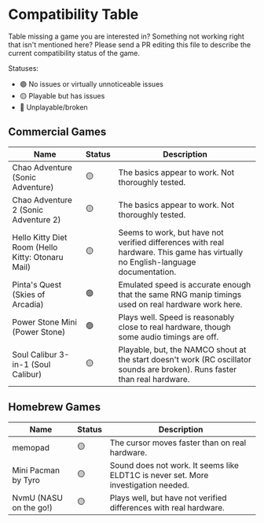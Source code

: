 # Compatibility Table

Table missing a game you are interested in? Something not working right that isn't mentioned here? Please send a PR editing this file to describe the current compatibility status of the game.

Statuses:
- 🟢 No issues or virtually unnoticeable issues
- 🟡 Playable but has issues
- 🔴 Unplayable/broken

## Commercial Games
<table>
<thead>
  <tr>
    <th>Name</th>
    <th>Status</th>
    <th>Description</th>
  </tr>
</thead>
<tbody>
  <tr>
    <td>Chao Adventure (Sonic Adventure)</td>
    <td>🟡</td>
    <td>The basics appear to work. Not thoroughly tested.</td>
  </tr>
  <tr>
    <td>Chao Adventure 2 (Sonic Adventure 2)</td>
    <td>🟡</td>
    <td>The basics appear to work. Not thoroughly tested.</td>
  </tr>
  <tr>
    <td>Hello Kitty Diet Room (Hello Kitty: Otonaru Mail)</td>
    <td>🟡</td>
    <td>Seems to work, but have not verified differences with real hardware. This game has virtually no English-language documentation.</td>
  </tr>
  <tr>
    <td>Pinta's Quest (Skies of Arcadia)</td>
    <td>🟢</td>
    <td>Emulated speed is accurate enough that the same RNG manip timings used on real hardware work here.</td>
  </tr>
  <tr>
    <td>Power Stone Mini (Power Stone)</td>
    <td>🟢</td>
    <td>Plays well. Speed is reasonably close to real hardware, though some audio timings are off.</td>
  </tr>
  <tr>
    <td>Soul Calibur 3-in-1 (Soul Calibur)</td>
    <td>🟡</td>
    <td>Playable, but, the NAMCO shout at the start doesn't work (RC oscillator sounds are broken). Runs faster than real hardware.</td>
  </tr>
</tbody>
</table>

## Homebrew Games
<table>
<thead>
  <tr>
    <th>Name</th>
    <th>Status</th>
    <th>Description</th>
  </tr>
</thead>
<tbody>
  <tr>
    <td>memopad</td>
    <td>🟡</td>
    <td>The cursor moves faster than on real hardware.</td>
  </tr>
  <tr>
    <td>Mini Pacman by Tyro</td>
    <td>🟡</td>
    <td>Sound does not work. It seems like ELDT1C is never set. More investigation needed.</td>
  </tr>
  <tr>
    <td>NvmU (NASU on the go!)</td>
    <td>🟡</td>
    <td>Plays well, but have not verified differences with real hardware.</td>
  </tr>
</tbody>
</table>
